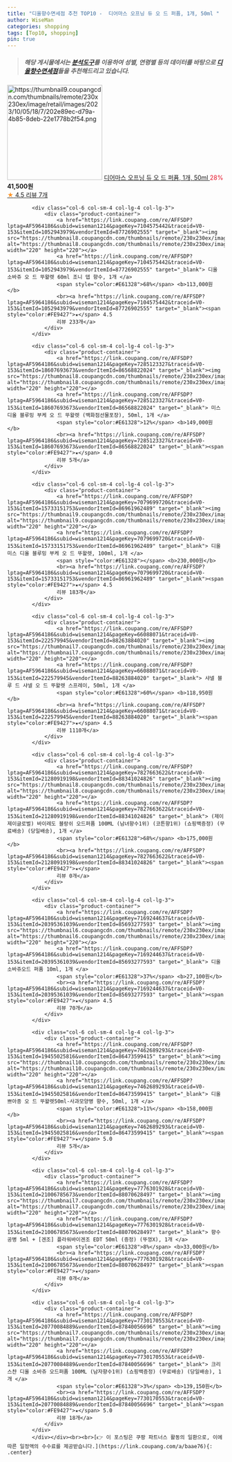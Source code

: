 ```yaml
---
title: "디올향수면세점 추천 TOP10 -  디어마스 오프닝 듀 오 드 퍼퓸, 1개, 50ml "
author: WiseMan
categories: shopping
tags: [Top10, shopping]
pin: true
---
```


> ##### 해당 게시물에서는 [**분석도구**](https://itemscout.io/)를 이용하여 **성별**, **연령별** 등의 데이터를 바탕으로 [**디올향수면세점**](https://link.coupang.com/a/baae76)들을 추천해드리고 있습니다.
<div class="container"><div class="row">
            <div class="col-6 col-sm-4 col-lg-4 col-lg-3">
                <div class="product-container">
                    <a href="https://link.coupang.com/re/AFFSDP?lptag=AF5964186&subid=wiseman1214&pageKey=7584217076&traceid=V0-153&itemId=20026896177&vendorItemId=87361229976" target="_blank"><img src="https://thumbnail9.coupangcdn.com/thumbnails/remote/230x230ex/image/retail/images/2023/10/05/18/7/202e89ec-d79a-4b85-8deb-22e1778b2f54.png" alt="https://thumbnail9.coupangcdn.com/thumbnails/remote/230x230ex/image/retail/images/2023/10/05/18/7/202e89ec-d79a-4b85-8deb-22e1778b2f54.png" width="220" height="220"></a>
                    <a href="https://link.coupang.com/re/AFFSDP?lptag=AF5964186&subid=wiseman1214&pageKey=7584217076&traceid=V0-153&itemId=20026896177&vendorItemId=87361229976" target="_blank"> 디어마스 오프닝 듀 오 드 퍼퓸, 1개, 50ml </a>
                    <span style="color:#E61328">28%</span> <b>41,500원</b>
                    <br><a href="https://link.coupang.com/re/AFFSDP?lptag=AF5964186&subid=wiseman1214&pageKey=7584217076&traceid=V0-153&itemId=20026896177&vendorItemId=87361229976" target="_blank"><span style="color:#FE9427">★</span> 4.5
                    리뷰 7개</a>
                </div>
            </div>
            
            <div class="col-6 col-sm-4 col-lg-4 col-lg-3">
                <div class="product-container">
                    <a href="https://link.coupang.com/re/AFFSDP?lptag=AF5964186&subid=wiseman1214&pageKey=7104575442&traceid=V0-153&itemId=1052943979&vendorItemId=87726902555" target="_blank"><img src="https://thumbnail8.coupangcdn.com/thumbnails/remote/230x230ex/image/vendor_inventory/1754/e39fd1076798971efa41ea158f99e0196a4a9ec0d5530b9da97d353fb81b.jpg" alt="https://thumbnail8.coupangcdn.com/thumbnails/remote/230x230ex/image/vendor_inventory/1754/e39fd1076798971efa41ea158f99e0196a4a9ec0d5530b9da97d353fb81b.jpg" width="220" height="220"></a>
                    <a href="https://link.coupang.com/re/AFFSDP?lptag=AF5964186&subid=wiseman1214&pageKey=7104575442&traceid=V0-153&itemId=1052943979&vendorItemId=87726902555" target="_blank"> 디올 소바쥬 오 드 뚜왈렛 60ml 조니 뎁 향수, 1개 </a>
                    <span style="color:#E61328">68%</span> <b>113,000원</b>
                    <br><a href="https://link.coupang.com/re/AFFSDP?lptag=AF5964186&subid=wiseman1214&pageKey=7104575442&traceid=V0-153&itemId=1052943979&vendorItemId=87726902555" target="_blank"><span style="color:#FE9427">★</span> 4.5
                    리뷰 233개</a>
                </div>
            </div>
            
            <div class="col-6 col-sm-4 col-lg-4 col-lg-3">
                <div class="product-container">
                    <a href="https://link.coupang.com/re/AFFSDP?lptag=AF5964186&subid=wiseman1214&pageKey=7285123327&traceid=V0-153&itemId=18607693673&vendorItemId=86568822024" target="_blank"><img src="https://thumbnail8.coupangcdn.com/thumbnails/remote/230x230ex/image/vendor_inventory/0e13/a473f79b7a78e09cb4ca80557358544a974adc0db3ce93c38d14a0beceae.jpg" alt="https://thumbnail8.coupangcdn.com/thumbnails/remote/230x230ex/image/vendor_inventory/0e13/a473f79b7a78e09cb4ca80557358544a974adc0db3ce93c38d14a0beceae.jpg" width="220" height="220"></a>
                    <a href="https://link.coupang.com/re/AFFSDP?lptag=AF5964186&subid=wiseman1214&pageKey=7285123327&traceid=V0-153&itemId=18607693673&vendorItemId=86568822024" target="_blank"> 미스디올 블루밍 부케 오 드 뚜왈렛 (백화점선물포장), 50ml, 1개 </a>
                    <span style="color:#E61328">12%</span> <b>149,000원</b>
                    <br><a href="https://link.coupang.com/re/AFFSDP?lptag=AF5964186&subid=wiseman1214&pageKey=7285123327&traceid=V0-153&itemId=18607693673&vendorItemId=86568822024" target="_blank"><span style="color:#FE9427">★</span> 4.0
                    리뷰 5개</a>
                </div>
            </div>
            
            <div class="col-6 col-sm-4 col-lg-4 col-lg-3">
                <div class="product-container">
                    <a href="https://link.coupang.com/re/AFFSDP?lptag=AF5964186&subid=wiseman1214&pageKey=7079699720&traceid=V0-153&itemId=15733151753&vendorItemId=86961962489" target="_blank"><img src="https://thumbnail9.coupangcdn.com/thumbnails/remote/230x230ex/image/vendor_inventory/c8af/04c17d7a971d7d428244839e4065de507ed30e893274504ba33823e388ea.jpg" alt="https://thumbnail9.coupangcdn.com/thumbnails/remote/230x230ex/image/vendor_inventory/c8af/04c17d7a971d7d428244839e4065de507ed30e893274504ba33823e388ea.jpg" width="220" height="220"></a>
                    <a href="https://link.coupang.com/re/AFFSDP?lptag=AF5964186&subid=wiseman1214&pageKey=7079699720&traceid=V0-153&itemId=15733151753&vendorItemId=86961962489" target="_blank"> 디올 미스 디올 블루밍 부케 오 드 뚜왈렛, 100ml, 1개 </a>
                    <span style="color:#E61328"></span> <b>230,000원</b>
                    <br><a href="https://link.coupang.com/re/AFFSDP?lptag=AF5964186&subid=wiseman1214&pageKey=7079699720&traceid=V0-153&itemId=15733151753&vendorItemId=86961962489" target="_blank"><span style="color:#FE9427">★</span> 4.5
                    리뷰 183개</a>
                </div>
            </div>
            
            <div class="col-6 col-sm-4 col-lg-4 col-lg-3">
                <div class="product-container">
                    <a href="https://link.coupang.com/re/AFFSDP?lptag=AF5964186&subid=wiseman1214&pageKey=66088071&traceid=V0-153&itemId=222579945&vendorItemId=88263884020" target="_blank"><img src="https://thumbnail7.coupangcdn.com/thumbnails/remote/230x230ex/image/vendor_inventory/d6d7/f5d58a7382859bd5fa686d749cc515b1a1274817a9fe4a391e6420f14c17.jpg" alt="https://thumbnail7.coupangcdn.com/thumbnails/remote/230x230ex/image/vendor_inventory/d6d7/f5d58a7382859bd5fa686d749cc515b1a1274817a9fe4a391e6420f14c17.jpg" width="220" height="220"></a>
                    <a href="https://link.coupang.com/re/AFFSDP?lptag=AF5964186&subid=wiseman1214&pageKey=66088071&traceid=V0-153&itemId=222579945&vendorItemId=88263884020" target="_blank"> 샤넬 블루 드 샤넬 오 드 뚜왈렛 스프레이, 50ml, 1개 </a>
                    <span style="color:#E61328">60%</span> <b>118,950원</b>
                    <br><a href="https://link.coupang.com/re/AFFSDP?lptag=AF5964186&subid=wiseman1214&pageKey=66088071&traceid=V0-153&itemId=222579945&vendorItemId=88263884020" target="_blank"><span style="color:#FE9427">★</span> 4.5
                    리뷰 1110개</a>
                </div>
            </div>
            
            <div class="col-6 col-sm-4 col-lg-4 col-lg-3">
                <div class="product-container">
                    <a href="https://link.coupang.com/re/AFFSDP?lptag=AF5964186&subid=wiseman1214&pageKey=7827663622&traceid=V0-153&itemId=21280919198&vendorItemId=88341024826" target="_blank"><img src="https://thumbnail8.coupangcdn.com/thumbnails/remote/230x230ex/image/vendor_inventory/4b3c/436a6bc5904d1a32b6c686729f64311a6f960433f713efa8673498aed944.jpg" alt="https://thumbnail8.coupangcdn.com/thumbnails/remote/230x230ex/image/vendor_inventory/4b3c/436a6bc5904d1a32b6c686729f64311a6f960433f713efa8673498aed944.jpg" width="220" height="220"></a>
                    <a href="https://link.coupang.com/re/AFFSDP?lptag=AF5964186&subid=wiseman1214&pageKey=7827663622&traceid=V0-153&itemId=21280919198&vendorItemId=88341024826" target="_blank"> (제이제이글로벌) 바이레도 블랑쉬 오드퍼퓸 100ML (남녀향수1위) (코튼향1위) (쇼핑백증정) (무료배송) (당일배송), 1개 </a>
                    <span style="color:#E61328">68%</span> <b>175,000원</b>
                    <br><a href="https://link.coupang.com/re/AFFSDP?lptag=AF5964186&subid=wiseman1214&pageKey=7827663622&traceid=V0-153&itemId=21280919198&vendorItemId=88341024826" target="_blank"><span style="color:#FE9427">★</span> 
                    리뷰 0개</a>
                </div>
            </div>
            
            <div class="col-6 col-sm-4 col-lg-4 col-lg-3">
                <div class="product-container">
                    <a href="https://link.coupang.com/re/AFFSDP?lptag=AF5964186&subid=wiseman1214&pageKey=7169244637&traceid=V0-153&itemId=20395361039&vendorItemId=85693277593" target="_blank"><img src="https://thumbnail6.coupangcdn.com/thumbnails/remote/230x230ex/image/vendor_inventory/9961/f65b1850ef1fc9376deb5521c66ba5c0879abdbd794b1d8003a31f9a6bce.jpg" alt="https://thumbnail6.coupangcdn.com/thumbnails/remote/230x230ex/image/vendor_inventory/9961/f65b1850ef1fc9376deb5521c66ba5c0879abdbd794b1d8003a31f9a6bce.jpg" width="220" height="220"></a>
                    <a href="https://link.coupang.com/re/AFFSDP?lptag=AF5964186&subid=wiseman1214&pageKey=7169244637&traceid=V0-153&itemId=20395361039&vendorItemId=85693277593" target="_blank"> 디올소바쥬오드 퍼퓸 10ml, 1개 </a>
                    <span style="color:#E61328">37%</span> <b>27,100원</b>
                    <br><a href="https://link.coupang.com/re/AFFSDP?lptag=AF5964186&subid=wiseman1214&pageKey=7169244637&traceid=V0-153&itemId=20395361039&vendorItemId=85693277593" target="_blank"><span style="color:#FE9427">★</span> 4.5
                    리뷰 70개</a>
                </div>
            </div>
            
            <div class="col-6 col-sm-4 col-lg-4 col-lg-3">
                <div class="product-container">
                    <a href="https://link.coupang.com/re/AFFSDP?lptag=AF5964186&subid=wiseman1214&pageKey=7462689293&traceid=V0-153&itemId=19455025816&vendorItemId=86473599415" target="_blank"><img src="https://thumbnail10.coupangcdn.com/thumbnails/remote/230x230ex/image/vendor_inventory/702d/465aba6340c44b30e1fb17d485560d946e6d1f929b4b5ae0568b18fd3c21.jpg" alt="https://thumbnail10.coupangcdn.com/thumbnails/remote/230x230ex/image/vendor_inventory/702d/465aba6340c44b30e1fb17d485560d946e6d1f929b4b5ae0568b18fd3c21.jpg" width="220" height="220"></a>
                    <a href="https://link.coupang.com/re/AFFSDP?lptag=AF5964186&subid=wiseman1214&pageKey=7462689293&traceid=V0-153&itemId=19455025816&vendorItemId=86473599415" target="_blank"> 디올쁘아종 오 드 뚜왈렛50ml-사과모양병 향수, 50ml, 1개 </a>
                    <span style="color:#E61328">11%</span> <b>158,000원</b>
                    <br><a href="https://link.coupang.com/re/AFFSDP?lptag=AF5964186&subid=wiseman1214&pageKey=7462689293&traceid=V0-153&itemId=19455025816&vendorItemId=86473599415" target="_blank"><span style="color:#FE9427">★</span> 5.0
                    리뷰 5개</a>
                </div>
            </div>
            
            <div class="col-6 col-sm-4 col-lg-4 col-lg-3">
                <div class="product-container">
                    <a href="https://link.coupang.com/re/AFFSDP?lptag=AF5964186&subid=wiseman1214&pageKey=7776301928&traceid=V0-153&itemId=21006785673&vendorItemId=88070628497" target="_blank"><img src="https://thumbnail7.coupangcdn.com/thumbnails/remote/230x230ex/image/vendor_inventory/80fd/689718224fdbd30e2e12d5ec4a22ae3ea692b26630382b0fb630ec8ab4f0.jpg" alt="https://thumbnail7.coupangcdn.com/thumbnails/remote/230x230ex/image/vendor_inventory/80fd/689718224fdbd30e2e12d5ec4a22ae3ea692b26630382b0fb630ec8ab4f0.jpg" width="220" height="220"></a>
                    <a href="https://link.coupang.com/re/AFFSDP?lptag=AF5964186&subid=wiseman1214&pageKey=7776301928&traceid=V0-153&itemId=21006785673&vendorItemId=88070628497" target="_blank"> 향수공병 5ml + [겐조] 플라워바이겐조 EDT 50ml (증정) (뚜껑X), 1개 </a>
                    <span style="color:#E61328">8%</span> <b>33,000원</b>
                    <br><a href="https://link.coupang.com/re/AFFSDP?lptag=AF5964186&subid=wiseman1214&pageKey=7776301928&traceid=V0-153&itemId=21006785673&vendorItemId=88070628497" target="_blank"><span style="color:#FE9427">★</span> 
                    리뷰 0개</a>
                </div>
            </div>
            
            <div class="col-6 col-sm-4 col-lg-4 col-lg-3">
                <div class="product-container">
                    <a href="https://link.coupang.com/re/AFFSDP?lptag=AF5964186&subid=wiseman1214&pageKey=7730170553&traceid=V0-153&itemId=20770084889&vendorItemId=87840056696" target="_blank"><img src="https://thumbnail7.coupangcdn.com/thumbnails/remote/230x230ex/image/vendor_inventory/fccc/68d7a67048dcd4046f64d7e46a6f17c88aad42e27c143d2dbc08c10c582b.jpg" alt="https://thumbnail7.coupangcdn.com/thumbnails/remote/230x230ex/image/vendor_inventory/fccc/68d7a67048dcd4046f64d7e46a6f17c88aad42e27c143d2dbc08c10c582b.jpg" width="220" height="220"></a>
                    <a href="https://link.coupang.com/re/AFFSDP?lptag=AF5964186&subid=wiseman1214&pageKey=7730170553&traceid=V0-153&itemId=20770084889&vendorItemId=87840056696" target="_blank"> 크리스챤 디올 소바쥬 오드퍼퓸 100ML (남자향수1위) (쇼핑백증정) (무료배송) (당일배송), 1개 </a>
                    <span style="color:#E61328">3%</span> <b>139,150원</b>
                    <br><a href="https://link.coupang.com/re/AFFSDP?lptag=AF5964186&subid=wiseman1214&pageKey=7730170553&traceid=V0-153&itemId=20770084889&vendorItemId=87840056696" target="_blank"><span style="color:#FE9427">★</span> 5.0
                    리뷰 18개</a>
                </div>
            </div>
            </div></div><br><br>[👉 이 포스팅은 쿠팡 파트너스 활동의 일환으로, 이에 따른 일정액의 수수료를 제공받습니다.](https://link.coupang.com/a/baae76){: .center}
